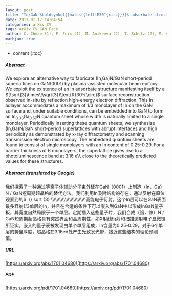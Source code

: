 ```yaml
---
layout: post
title: "In/GaN-$boldsymbol{{mathsf{left!R30^{circ}}}}$ adsorbate structure as a template for embedded N/GaN monolayers and short-period superlattices"
date: 2017-01-17 14:04:54
categories: arXiv_CV
tags: arXiv_CV GAN Face
author: C. Chèze (1), F. Feix (1), M. Anikeeva (2), T. Schulz (2), M. Albrecht (2), H. Riechert (1), O. Brandt (1), R. Calarco (1) ((1) Paul-Drude-Institut für Festkörperelektronik, Leibniz-Institut im Forschungsverbund Berlin e.V, Berlin, Germany, (2) Leibniz-Institut für Kristallzüchtung, Berlin, Germany)
mathjax: true
---
```


* content
{:toc}

##### Abstract
We explore an alternative way to fabricate (In,Ga)N/GaN short-period superlattices on GaN(0001) by plasma-assisted molecular beam epitaxy. We exploit the existence of an In adsorbate structure manifesting itself by a $(\sqrt{3}\times\!\sqrt{3})\text{R}30^{\circ}$ surface reconstruction observed in-situ by reflection high-energy electron diffraction. This In adlayer accommodates a maximum of 1/3 monolayer of In on the GaN surface and, under suitable conditions, can be embedded into GaN to form an In$_{0.33}$Ga$_{0.67}$N quantum sheet whose width is naturally limited to a single monolayer. Periodically inserting these quantum sheets, we synthesize (In,Ga)N/GaN short-period superlattices with abrupt interfaces and high periodicity as demonstrated by x-ray diffractometry and scanning transmission electron microscopy. The embedded quantum sheets are found to consist of single monolayers with an In content of 0.25-0.29. For a barrier thickness of 6 monolayers, the superlattice gives rise to a photoluminescence band at 3.16 eV, close to the theoretically predicted values for these structures.

##### Abstract (translated by Google)
我们探索了一种通过等离子体辅助分子束外延在GaN（0001）上制造（In，Ga）N / GaN短周期超晶格的替代方法。我们利用In吸附结构的存在，通过反射在原位观察到的$（\ sqrt {3} \\\\\\\\\\\\\\\\\\\\\\\\\\\\\\\\\\\\\\\\\\\\\\\\'高能电子衍射。这个In层可以在GaN表面最多容纳1/3单层的In，并且在合适的条件下可以嵌入到GaN中以形成InGaN量子板，其宽度自然局限于一个单层。定期插入这些量子片，我们合成（铟，镓）N / GaN短周期超晶格具有突然界面和高周期性，如X射线衍射和扫描透射电子显微镜所证实。嵌入的量子表被发现由单个单层组成，In含量为0.25-0.29。对于6个单层的势垒厚度，超晶格在3.16eV处产生光致发光带，接近这些结构的理论预测值。

##### URL
[https://arxiv.org/abs/1701.04680](https://arxiv.org/abs/1701.04680)

##### PDF
[https://arxiv.org/pdf/1701.04680](https://arxiv.org/pdf/1701.04680)

